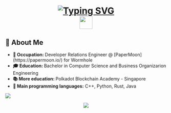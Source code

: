 <!--intro-->
<h1 align="center">
  <a href="https://git.io/typing-svg">
    <img src="https://readme-typing-svg.demolab.com?font=Fira+Code&pause=1000&color=888ECC&center=true&random=false&width=435&lines=Hello+There+%F0%9F%91%8B;++This+is+Ilaria;+Nice+to+meet+you+!" alt="Typing SVG" />
  </a>
<br>
<img src="https://raw.githubusercontent.com/innng/innng/master/assets/kyubey.gif" height="40" />
</h1>

<!--bio-->
<h2>💫 About Me</h2>
   <ul>
	<li><b>💼 Occupation: </b>Developer Relations Engineer @ [PaperMoon](https://papermoon.io/) for Wormhole</li>
	<li><b>🎓 Education: </b>Bachelor in Computer Science and Business Organizarion Engineering</li>
	<li><b>📚 More education: </b> Polkadot Blockchain Academy - Singapore</li>
	<li><b>👾 Main programming languages:</b> C++, Python, Rust, Java</li>
   </ul>


<!--visit count-->
[![](https://visitcount.itsvg.in/api?id=ilariae&label=Views&color=10&pretty=true)](https://visitcount.itsvg.in)


<!--footer-->
<p align="center">
  <img src="https://capsule-render.vercel.app/api?type=waving&color=gradient&height=60&section=footer"/>
</p>

<!--

stats websites:
- https://github-profile-summary-cards.vercel.app/demo.html
- GPRM https://gprm.itsvg.in ) 


Here are some ideas to get you started:

- 🔭 I’m currently working on ...
- 🌱 I’m currently learning ...
- 👯 I’m looking to collaborate on ...
- 🤔 I’m looking for help with ...
- 💬 Ask me about ...
- 📫 How to reach me: ...
- 😄 Pronouns: ...
- ⚡ Fun fact: ...
- 🌙
- 🌸
- 🪐

Section ideas: 
📚 Learning
💻 Current projects

- years of education and years of experience 
- certificates 
- what do i do and what have i done

kaggle 
leetcode

<details>
  <br />
  <summary><b>⚙️ Per aprire un elenco</b></summary>
  	<ul>
  	    <li><b>titolo:</b> item</li>
	    <
	</ul>
</details>

eth&btc address

-->
